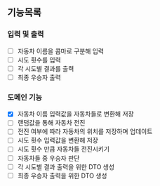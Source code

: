 ## 기능목록

### 입력 및 출력
- [ ] 자동차 이름을 콤마로 구분해 입력
- [ ] 시도 횟수를 입력
- [ ] 각 시도별 결과를 출력
- [ ] 최종 우승자 출력
### 도메인 기능
- [x] 자동차 이름 입력값을 자동차들로 변환해 저장
- [ ] 랜덤값을 통해 자동차 전진
- [ ] 전진 여부에 따라 자동차의 위치를 저장하며 업데이트
- [ ] 시도 횟수 입력값을 변환해 저장
- [ ] 시도 횟수 만큼 자동차들 전진시키기
- [ ] 자동차들 중 우승자 판단
- [ ] 각 시도별 결과 출력을 위한 DTO 생성
- [ ] 최종 우승자 출력을 위한 DTO 생성